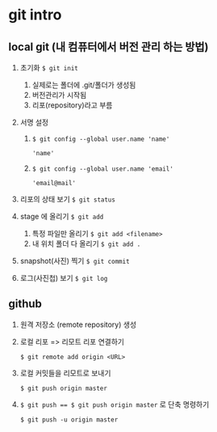 # git intro

## local git (내 컴퓨터에서 버전 관리 하는 방법)

1. 초기화 ```$ git init```

   1.  실제로는 폴더에 .git/폴더가 생성됨
   2.  버전관리가 시작됨
   3.  리포(repository)라고 부름

2. 서명 설정

   1. ```$ git config --global user.name 'name'```

      ```'name'```

   2. ```$ git config --global user.name 'email'```

      ```'email@mail'```

      

3. 리포의 상태 보기 ```$ git status```

4. stage 에 올리기 ```$ git add```

   1. 특정 파일만 올리기 `$ git add <filename>`
   2.  내 위치 폴더 다 올리기 `$ git add .`

5. snapshot(사진) 찍기 ```$ git commit```

6. 로그(사진첩) 보기 ```$ git log```



## github

1. 원격 저장소 (remote repository) 생성

2. 로컬 리포 => 리모트 리포 연결하기 

   `$ git remote add origin <URL>`

3. 로컬 커밋들을 리모트로 보내기 

   `$ git push origin master`

4. `$ git push == $ git push origin master` 로 단축 명령하기

   `$ git push -u origin master`

   

